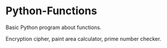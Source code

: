 # Python-Functions

Basic Python program about functions.

Encryption cipher, paint area calculator, prime number checker.
